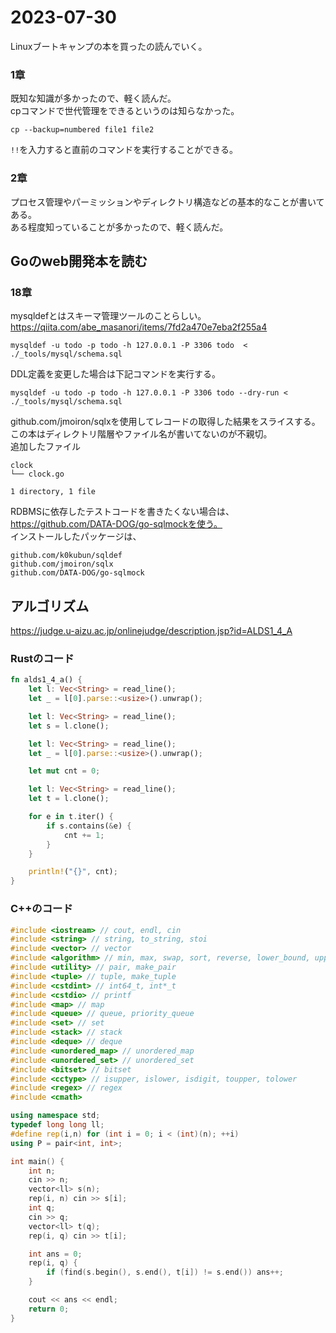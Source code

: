 # 2023-07-30
Linuxブートキャンプの本を買ったの読んでいく。   
### 1章
既知な知識が多かったので、軽く読んだ。   
cpコマンドで世代管理をできるというのは知らなかった。   
```
cp --backup=numbered file1 file2
```
`!!`を入力すると直前のコマンドを実行することができる。   

### 2章
プロセス管理やパーミッションやディレクトリ構造などの基本的なことが書いてある。   
ある程度知っていることが多かったので、軽く読んだ。

## Goのweb開発本を読む
### 18章
mysqldefとはスキーマ管理ツールのことらしい。   
https://qiita.com/abe_masanori/items/7fd2a470e7eba2f255a4
```
mysqldef -u todo -p todo -h 127.0.0.1 -P 3306 todo  < ./_tools/mysql/schema.sql
```
DDL定義を変更した場合は下記コマンドを実行する。   
```
mysqldef -u todo -p todo -h 127.0.0.1 -P 3306 todo --dry-run < ./_tools/mysql/schema.sql
```
github.com/jmoiron/sqlxを使用してレコードの取得した結果をスライスする。   
この本はディレクトリ階層やファイル名が書いてないのが不親切。   
追加したファイル   
```
clock
└── clock.go

1 directory, 1 file
```
RDBMSに依存したテストコードを書きたくない場合は、https://github.com/DATA-DOG/go-sqlmockを使う。   
インストールしたパッケージは、   
```
github.com/k0kubun/sqldef
github.com/jmoiron/sqlx
github.com/DATA-DOG/go-sqlmock
```

## アルゴリズム
https://judge.u-aizu.ac.jp/onlinejudge/description.jsp?id=ALDS1_4_A

### Rustのコード
```rust
fn alds1_4_a() {
    let l: Vec<String> = read_line();
    let _ = l[0].parse::<usize>().unwrap();

    let l: Vec<String> = read_line();
    let s = l.clone();

    let l: Vec<String> = read_line();
    let _ = l[0].parse::<usize>().unwrap();

    let mut cnt = 0;

    let l: Vec<String> = read_line();
    let t = l.clone();

    for e in t.iter() {
        if s.contains(&e) {
            cnt += 1;
        }
    }

    println!("{}", cnt);
}
```

### C++のコード
```cpp
#include <iostream> // cout, endl, cin
#include <string> // string, to_string, stoi
#include <vector> // vector
#include <algorithm> // min, max, swap, sort, reverse, lower_bound, upper_bound
#include <utility> // pair, make_pair
#include <tuple> // tuple, make_tuple
#include <cstdint> // int64_t, int*_t
#include <cstdio> // printf
#include <map> // map
#include <queue> // queue, priority_queue
#include <set> // set
#include <stack> // stack
#include <deque> // deque
#include <unordered_map> // unordered_map
#include <unordered_set> // unordered_set
#include <bitset> // bitset
#include <cctype> // isupper, islower, isdigit, toupper, tolower
#include <regex> // regex
#include <cmath>

using namespace std;
typedef long long ll;
#define rep(i,n) for (int i = 0; i < (int)(n); ++i)
using P = pair<int, int>;

int main() {
    int n;
    cin >> n;
    vector<ll> s(n);
    rep(i, n) cin >> s[i];
    int q;
    cin >> q;
    vector<ll> t(q);
    rep(i, q) cin >> t[i];

    int ans = 0;
    rep(i, q) {
        if (find(s.begin(), s.end(), t[i]) != s.end()) ans++;
    }

    cout << ans << endl;
    return 0;
}
```